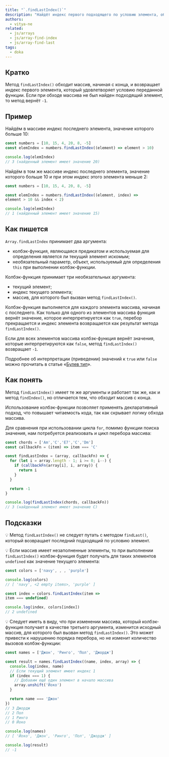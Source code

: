 ```yaml
---
title: "`.findLastIndex()`"
description: "Найдёт индекс первого подходящего по условию элемента, обходя массив, начиная с конца."
authors:
  - vitya-ne
related:
  - js/arrays
  - js/array-find-index
  - js/array-find-last
tags:
  - doka
---
```


## Кратко

Метод `findLastIndex()` обходит массив, начиная с конца, и возвращает индекс первого элемента, который удовлетворяет условию переданной функции. Если при обходе массива не был найден подходящий элемент, то метод вернёт `-1`.

## Пример

Найдём в массиве индекс последнего элемента, значение которого больше 10:

```js
const numbers = [10, 15, 4, 20, 8, -5]
const elemIndex = numbers.findLastIndex((element) => element > 10)

console.log(elemIndex)
// 3 (найденный элемент имеет значение 20)
```

Найдём в том же массиве индекс последнего элемента, значение которого больше 10 и при этом индекс этого элемента меньше 2:

```js
const numbers = [10, 15, 4, 20, 8, -5]

const elemIndex = numbers.findLastIndex((element, index) =>
element > 10 && index < 2)

console.log(elemIndex)
// 1 (найденный элемент имеет значение 15)
```

## Как пишется

`Array.findLastIndex` принимает два аргумента:

- колбэк-функция, являющаяся предикатом и используемая для определения является ли текущий элемент искомым;
- необязательный параметр, объект, используемый для определения `this` при выполнении колбэк-функции.

Колбэк-функция принимает три необязательных аргумента:

- текущий элемент;
- индекс текущего элемента;
- массив, для которого был вызван метод `findLastIndex()`.

Колбэк-функция выполняется для каждого элемента массива, начиная с последнего. Как только для одного из элементов массива функция вернёт значение, которое интерпретируется как `true`, перебор прекращается и индекс элемента возвращается как результат метода `findLastIndex()`.

Если для всех элементов массива колбэк-функция вернёт значения, которые интерпретируются как `false`, метод `findLastIndex()` возвращает `-1`.

Подробнее об интерпретации (приведении) значений к `true` или `false` можно прочитать в статье «[Булев тип](/js/boolean/#vyrazheniya)».

## Как понять

Метод `findLastIndex()` имеет те же аргументы и работает так же, как и метод `findIndex()`, но отличается тем, что обходит массив с конца.

Использование колбэк-функции позволяет применять декларативный подход, что повышает читаемость кода, так как скрывает логику обхода массива.

Для сравнения при использовании цикла `for`, помимо функции поиска значения, нам потребуется реализовать и цикл перебора массива:

```js
const chords = ['Am','C','E7','C','Dm']
const callbackFn = (item) => item === 'C'

const findLastIndex = (array, callbackFn) => {
  for (let i = array.length - 1; i >= 0; i--) {
    if (callbackFn(array[i], i, array)) {
      return i
    }
  }

  return -1
}

console.log(findLastIndex(chords, callbackFn))
// 3 (найденный элемент имеет значение C)
```

## Подсказки

💡 Метод `findLastIndex()` не следует путать с методом `findLast()`, который возвращает последний подходящий по условию элемент.

💡 Если массив имеет незаполненные элементы, то при выполнении `findLastIndex()` колбэк-функция будет получать для таких элементов `undefined` как значение текущего элемента:

```js
const colors = ['navy', , , 'purple']

console.log(colors)
// [ 'navy', <2 empty items>, 'purple' ]

const index = colors.findLastIndex(item =>
item === undefined)

console.log(index, colors[index])
// 2 undefined
```

💡 Следует иметь в виду, что при изменении массива, который колбэк-функция получает в качестве третьего аргумента, изменится исходный массив, для которого был вызван метод `findLastIndex()`. Это может привести к нарушению порядка перебора, но не изменит количество вызовов колбэк-функции:

```js
const names = ['Джон', 'Ринго', 'Пол', 'Джордж']

const result = names.findLastIndex((name, index, array) => {
  console.log(index, name)
  // Если текущий элемент имеет индекс 1
  if (index === 1) {
    // Добавим ещё один элемент в начало массива
    array.unshift('Йоко')
  }

  return name === 'Джон'
})
// 3 Джордж
// 2 Пол
// 1 Ринго
// 0 Йоко

console.log(names)
// [ 'Йоко', 'Джон', 'Ринго', 'Пол', 'Джордж' ]

console.log(result)
// -1
```
